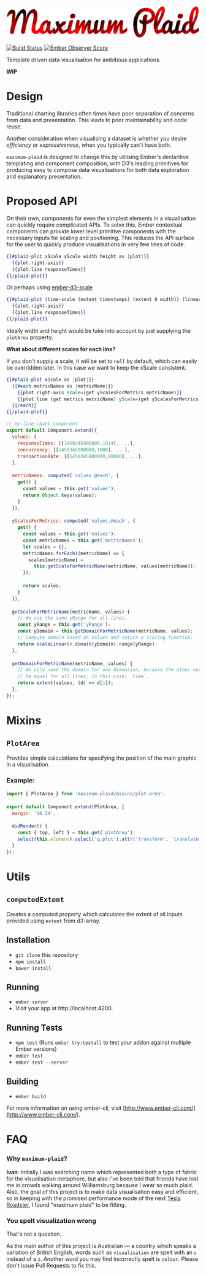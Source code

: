 ![Maximum Plaid](/logo/maximum-plaid-logo.png)

[![Build Status](https://travis-ci.org/ivanvanderbyl/maximum-plaid.svg?branch=master)](https://travis-ci.org/ivanvanderbyl/maximum-plaid)
[![Ember Observer Score](http://emberobserver.com/badges/maximum-plaid.svg)](http://emberobserver.com/addons/maximum-plaid)

Template driven data visualisation for ambitious applications.

**WIP**

# Design

Traditional charting libraries often times have poor separation of concerns from
data and presentation. This leads to poor maintainability and code reuse.

Another consideration when visualising a dataset is whether you desire _efficiency_
or _expressiveness_, when you typically can't have both.

`maximum-plaid` is designed to change this by utilising Ember's declaritive templating 
and component composition, with D3's leading primitives for producing easy to
compose data visualisations for both data exploration and explanatory presentation.

# Proposed API

On their own, components for even the simplest elements in a visualisation can
quickly require complicated APIs. To solve this, Ember contextual components can
provide lower level primitive components with the necessary inputs for scaling
and positioning. This reduces the API surface for the user to quickly produce
visualisations in very few lines of code.

```hbs
{{#plaid-plot xScale yScale width height as |plot|}}
  {{plot.right-axis}}
  {{plot.line responseTimes}}
{{/plaid-plot}}
```

Or perhaps using [ember-d3-scale](https://github.com/spencer516/ember-d3-scale#linear-scale)

```hbs
{{#plaid-plot (time-scale (extent timestamps) (extent 0 width)) (linear-scale yDomain yRange) width height as |plot|}}
  {{plot.right-axis}}
  {{plot.line responseTimes}}
{{/plaid-plot}}
```

Ideally width and height would be take into account by just supplying the `plotArea`
property.

**What about different scales for each line?**

If you don't supply a scale, it will be set to `null` by default, which can easily
be overridden later. In this case we want to keep the xScale consistent.

```hbs
{{#plaid-plot xScale as |plot|}}
  {{#each metricNames as |metricName|}}
    {{plot.right-axis scale=(get yScalesForMetrics metricName)}}
    {{plot.line (get metrics metricName) yScale=(get yScalesForMetrics metricName)}}
  {{/each}}
{{/plaid-plot}}
```

```js
// my-line-chart-component
export default Component.extend({
  values: {
    responseTimes: [[1450345980000,1914], ...],
    concurrency: [[1450345980000,1000], ...],
    transactionRate: [[1450345980000,80000], ...],
  },

  metricNames: computed('values.@each', {
    get() { 
      const values = this.get('values');
      return Object.keys(values);
    }
  }),

  yScalesForMetrics: computed('values.@each', {
    get() {
      const values = this.get('values');
      const metricNames = this.get('metricNames');
      let scales = {};
      metricNames.forEach((metricName) => {
        scales[metricName] = 
          this.getScaleForMetricName(metricName, values[metricName]);
      });

      return scales;
    }
  }),

  getScaleForMetricName(metricName, values) {
    // We use the same yRange for all lines.
    const yRange = this.get('yRange');
    const yDomain = this.getDomainForMetricName(metricName, values);
    // Compute domain based on values and return a scaling function.
    return scaleLinear().domain(yDomain).range(yRange);
  },

  getDomainForMetricName(metricName, values) {
    // We only need the domain for one dimension, because the other needs to
    // be equal for all lines, in this case; `time`.
    return extent(values, (d) => d[1]);
  },
});
```

# Mixins

## `PlotArea`

Provides simple calculations for specifying the position of the main graphic in
a visualisation.

### Example:

```js
import { PlotArea } from 'maximum-plaid/mixins/plot-area';

export default Component.extend(PlotArea, {
  margin: '16 24',

  didRender() {
    const { top, left } = this.get('plotArea');
    select(this.element).select('g.plot').attr('transform', `translate(${left},${top})`);
  }
});
```

# Utils

## `computedExtent`

Creates a computed property which calculates the extent of all inputs provided
using `extent` from d3-array.

## Installation

* `git clone` this repository
* `npm install`
* `bower install`

## Running

* `ember server`
* Visit your app at http://localhost:4200.

## Running Tests

* `npm test` (Runs `ember try:testall` to test your addon against multiple Ember versions)
* `ember test`
* `ember test --server`

## Building

* `ember build`

For more information on using ember-cli, visit [http://www.ember-cli.com/](http://www.ember-cli.com/).

# FAQ

### Why `maximum-plaid`?

**Ivan**: Initially I was searching name which represented both a
type of fabric for the visualisation metaphore, but also I've been told that friends
have lost me in crowds walking around Williamsburg because I wear so much plaid. Also, the goal
of this project is to make data visualisation easy and efficient, so in keeping with
the promised performance mode of the next [Tesla Roadster](http://mashable.com/2015/07/17/new-tesla-roadster/#3NCT_4NpL8qU), I found "maximum plaid" to be
fitting.

### You spelt visualization wrong

That's not a question.

As the main author of this project is Australian — a country which speaks a 
variation of British English, words such as `visualisation` are spelt with an `s`
instead of a `z`. Another word you may find incorrectly spelt is `colour`. Please
don't issue Pull Requests to fix this.
